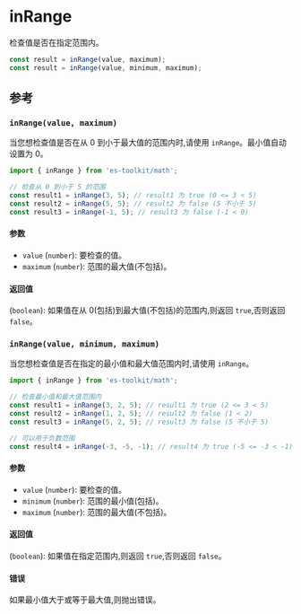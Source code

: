# inRange

检查值是否在指定范围内。

```typescript
const result = inRange(value, maximum);
const result = inRange(value, minimum, maximum);
```

## 参考

### `inRange(value, maximum)`

当您想检查值是否在从 0 到小于最大值的范围内时,请使用 `inRange`。最小值自动设置为 0。

```typescript
import { inRange } from 'es-toolkit/math';

// 检查从 0 到小于 5 的范围
const result1 = inRange(3, 5); // result1 为 true (0 <= 3 < 5)
const result2 = inRange(5, 5); // result2 为 false (5 不小于 5)
const result3 = inRange(-1, 5); // result3 为 false (-1 < 0)
```

#### 参数

- `value` (`number`): 要检查的值。
- `maximum` (`number`): 范围的最大值(不包括)。

#### 返回值

(`boolean`): 如果值在从 0(包括)到最大值(不包括)的范围内,则返回 `true`,否则返回 `false`。

### `inRange(value, minimum, maximum)`

当您想检查值是否在指定的最小值和最大值范围内时,请使用 `inRange`。

```typescript
import { inRange } from 'es-toolkit/math';

// 检查最小值和最大值范围内
const result1 = inRange(3, 2, 5); // result1 为 true (2 <= 3 < 5)
const result2 = inRange(1, 2, 5); // result2 为 false (1 < 2)
const result3 = inRange(5, 2, 5); // result3 为 false (5 不小于 5)

// 可以用于负数范围
const result4 = inRange(-3, -5, -1); // result4 为 true (-5 <= -3 < -1)
```

#### 参数

- `value` (`number`): 要检查的值。
- `minimum` (`number`): 范围的最小值(包括)。
- `maximum` (`number`): 范围的最大值(不包括)。

#### 返回值

(`boolean`): 如果值在指定范围内,则返回 `true`,否则返回 `false`。

#### 错误

如果最小值大于或等于最大值,则抛出错误。
